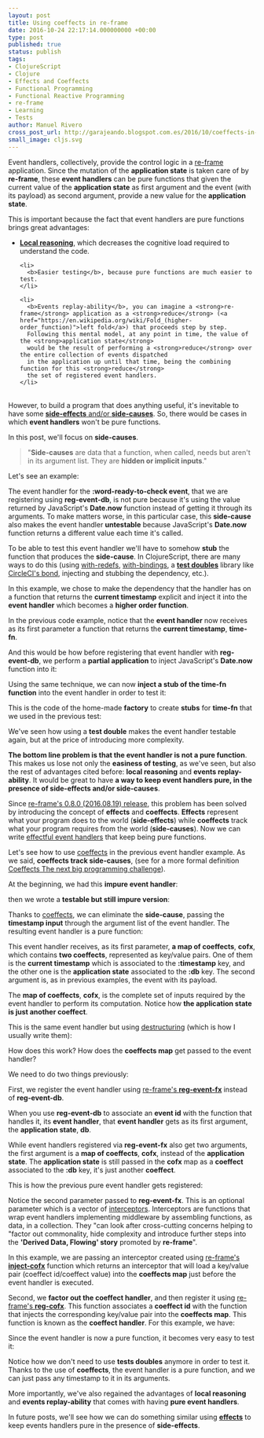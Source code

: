```yaml
---
layout: post
title: Using coeffects in re-frame
date: 2016-10-24 22:17:14.000000000 +00:00
type: post
published: true
status: publish
tags:
- ClojureScript
- Clojure
- Effects and Coeffects
- Functional Programming
- Functional Reactive Programming
- re-frame
- Learning
- Tests
author: Manuel Rivero
cross_post_url: http://garajeando.blogspot.com.es/2016/10/coeffects-in-re-frame.html
small_image: cljs.svg
---
```

<p>
  Event handlers, collectively, provide the control logic in a <a href="https://github.com/Day8/re-frame">re-frame</a> application. Since the mutation of the <strong>application state</strong> is taken care of by <strong>re-frame</strong>, 
these <strong>event handlers</strong> can be pure functions that given the current value of 
the <strong>application state</strong> as first argument and the event (with its payload)
as second argument, provide a new value for the <strong>application state</strong>.
</p>

<p>
  This is important because the fact that event handlers are pure functions brings great advantages:
  <ul>
    <li><a href="https://xivilization.net/~marek/blog/2015/02/06/avoiding-action-at-a-distance-is-the-fast-track-to-functional-programming/"><b>Local reasoning</b></a>, which decreases the cognitive load required to understand the code.
    </li>

    <li>
      <b>Easier testing</b>, because pure functions are much easier to test.
    </li>

    <li>
      <b>Events replay-ability</b>, you can imagine a <strong>re-frame</strong> application as a <strong>reduce</strong> (<a href="https://en.wikipedia.org/wiki/Fold_(higher-order_function)">left fold</a>) that proceeds step by step.
      Following this mental model, at any point in time, the value of the <strong>application state</strong>
      would be the result of performing a <strong>reduce</strong> over the entire collection of events dispatched 
      in the application up until that time, being the combining function for this <strong>reduce</strong> 
      the set of registered event handlers.
    </li>
  </ul>
<br>
However, to build a program that does anything useful, it's inevitable to have some <a href="http://blog.jenkster.com/2015/12/what-is-functional-programming.html"><strong>side-effects</strong> and/or <strong>side-causes</strong></a>. So, there would be cases in which <strong>event handlers</strong> won't be pure functions.
</p>

<p>
  In this post, we'll focus on <strong>side-causes</strong>.

  <blockquote>
  "<strong>Side-causes</strong> are data that a function, when called, needs but aren't in its argument list. They are <strong>hidden or implicit inputs</strong>."
  </blockquote>

Let's see an example:
</p>

<script src="https://gist.github.com/trikitrok/40e8c901e151a0c724e683a3e937c9aa.js"></script>

<p>
  The event handler for the <strong>:word-ready-to-check event</strong>, that we are registering using <strong>reg-event-db</strong>, is not pure because it's using the value returned by JavaScript's <strong>Date.now</strong> function instead of getting it through its arguments. To make matters worse, in this particular case, this <strong>side-cause</strong> also makes the event handler <strong>untestable</strong> because JavaScript's <strong>Date.now</strong> function returns a different value each time it's called.
</p>

<p>
  To be able to test this event handler we'll have to somehow <strong>stub</strong> the function that produces the <strong>side-cause</strong>. In ClojureScript, there are many ways to do this (using <a href="https://clojuredocs.org/clojure.core/with-redefs">with-redefs</a>, <a href="https://clojuredocs.org/clojure.core/with-bindings">with-bindings</a>, a <a href="http://martinfowler.com/bliki/TestDouble.html"><strong>test doubles</strong></a> library like <a href="https://github.com/circleci/bond">CircleCI's bond</a>, injecting and stubbing the dependency, etc.).
</p>

<p>
  In this example, we chose to make the dependency that the handler has on a function that returns the <strong>current timestamp</strong> explicit and inject it into the <strong>event handler</strong> which becomes a <strong>higher order function</strong>. 
</p>

<script src="https://gist.github.com/trikitrok/16010b7a4feca5961d80b2e57cbfd12c.js"></script>

<p>
  In the previous code example, notice that the <strong>event handler</strong> now receives as its first parameter a function that returns the <strong>current timestamp</strong>, <strong>time-fn</strong>.
</p>

<p>
  And this would be how before registering that event handler with <strong>reg-event-db</strong>, we perform a <strong>partial application</strong> to inject JavaScript's <strong>Date.now</strong> function into it:
</p>


<script src="https://gist.github.com/trikitrok/da335e6e6a254e13b5ab707f858890ef.js"></script>

<p>
  Using the same technique, we can now <strong>inject a stub of the time-fn function</strong> into the event handler in order to test it:
</p>

<script src="https://gist.github.com/trikitrok/ed389cefd49f8961b16da4bfc8dfc32e.js"></script>

<p>
  This is the code of the home-made <strong>factory</strong> to create <strong>stubs</strong> for <strong>time-fn</strong> that we used in the previous test:
</p>

<script src="https://gist.github.com/trikitrok/f8ae9b12ac225b87ab3c9c3c21dc5c57.js"></script>

<p>
  We've seen how using a <strong>test double</strong> makes the event handler testable again, but at the price of introducing more complexity.
</p>

<p>
  <strong>The bottom line problem is that the event handler is not a pure function</strong>. This makes us lose not only the <strong>easiness of testing</strong>, as we've seen, but also the rest of advantages cited before: <strong>local reasoning</strong> and <strong>events replay-ability</strong>. It would be great to have <strong>a way to keep event handlers pure, in the presence of side-effects and/or side-causes</strong>.
</p>

<p>
  Since <a href="https://github.com/Day8/re-frame/blob/master/CHANGES.md">re-frame's 0.8.0 (2016.08.19) release</a>, this problem has been solved by introducing the concept of <strong>effects</strong> and <strong>coeffects</strong>. <strong>Effects</strong> represent what your program does to the world (<strong>side-effects</strong>) while <strong>coeffects</strong> track what your program requires from the world (<strong>side-causes</strong>). Now we can write <a href="https://github.com/Day8/re-frame/blob/master/docs/EffectfulHandlers.md">effectful event handlers</a> that keep being pure functions.
</p>

<p>
  Let's see how to use <a href="https://github.com/Day8/re-frame/blob/master/docs/Coeffects.md">coeffects</a> in the previous event handler example. As we said, <strong>coeffects track side-causes</strong>, (see for a more formal definition <a href="http://tomasp.net/blog/2014/why-coeffects-matter/">Coeffects The next big programming challenge</a>).
</p>

<p>
  At the beginning, we had this <strong>impure event handler</strong>:
</p>

<script src="https://gist.github.com/trikitrok/40e8c901e151a0c724e683a3e937c9aa.js"></script>

<p>
  then we wrote a <strong>testable but still impure version</strong>:
</p>

<script src="https://gist.github.com/trikitrok/16010b7a4feca5961d80b2e57cbfd12c.js"></script>

<p>
  Thanks to <a href="https://github.com/Day8/re-frame/blob/master/docs/Coeffects.md">coeffects</a>, we can eliminate the  <strong>side-cause</strong>, passing the <strong>timestamp input</strong> through the argument list of the event handler. The resulting event handler is a pure function:
</p>

<script src="https://gist.github.com/trikitrok/ae7258c39d91dcaf540c1617c2c13077.js"></script>

<p>
  This event handler receives, as its first parameter, <strong>a map of coeffects</strong>, <strong>cofx</strong>, which contains <strong>two coeffects</strong>, represented as key/value pairs. One of them is the <strong>current timestamp</strong> which is associated to the <strong>:timestamp</strong> key, and the other one is the <strong>application state</strong> associated to the <strong>:db</strong> key. The second argument is, as in previous examples, the event with its payload. 
</p>

<p>
  The <strong>map of coeffects</strong>, <strong>cofx</strong>, is the complete set of inputs required by the event handler to perform its computation. Notice how <strong>the application state is just another coeffect</strong>.
</p>

<p>
  This is the same event handler but using <a href="http://garajeando.blogspot.com.es/2014/12/talk-about-clojure-destructuring.html">destructuring</a> (which is how I usually write them):
</p>

<script src="https://gist.github.com/trikitrok/153b3d36687091d6ec8d073f70a6f812.js"></script>

<p>
  How does this work? How does the <strong>coeffects map</strong> get passed to the event handler?
</p>

<p>
  We need to do two things previously:
</p>

<p>
  First, we register the event handler using <a href="https://github.com/Day8/re-frame/blob/master/docs/Coeffects.md">re-frame's <strong>reg-event-fx</strong></a> instead of <strong>reg-event-db</strong>. 
</p>

<p>
  When you use <strong>reg-event-db</strong> to associate an <strong>event id</strong> with the function that handles it, its <strong>event handler</strong>, that <strong>event handler</strong> gets as its first argument, the <strong>application state</strong>, <strong>db</strong>.
</p>

<p>
  While event handlers registered via <strong>reg-event-fx</strong> also get two arguments, the first argument is a <strong>map of coeffects</strong>, <strong>cofx</strong>, instead of the <strong>application state</strong>. The <strong>application state</strong> is still passed in the <strong>cofx</strong> map as a <strong>coeffect</strong> associated to the <strong>:db</strong> key, it's just another <strong>coeffect</strong>.

This is how the previous pure event handler gets registered:
</p>

<script src="https://gist.github.com/trikitrok/c3c14ba3ea8ef63100b8a1d0b7c955a8.js"></script>

<p>
  Notice the second parameter passed to <strong>reg-event-fx</strong>. This is an optional parameter which is a vector of <a href="https://github.com/Day8/re-frame/blob/master/docs/Interceptors.md">interceptors</a>. Interceptors are functions that wrap event handlers implementing middleware by assembling functions, as data, in a collection. They "can look after cross-cutting concerns helping to "factor out commonality, hide complexity and introduce further steps into the <strong>'Derived Data, Flowing' story</strong> promoted by <strong>re-frame</strong>".
</p>

<p>
  In this example, we are passing an interceptor created using <a href="https://github.com/Day8/re-frame/blob/master/docs/Coeffects.md">re-frame's <strong>inject-cofx</strong></a> function which returns an interceptor that will load a key/value pair (coeffect id/coeffect value) into the <strong>coeffects map</strong> just before the event handler is executed.
</p>

<p>
  Second, we <strong>factor out the <strong>coeffect handler</strong></strong>, and then register it using <a href="https://github.com/Day8/re-frame/blob/master/docs/Coeffects.md">re-frame's <strong>reg-cofx</strong></a>. This function associates a <strong>coeffect id</strong>  with the function that injects the corresponding key/value pair into the <strong>coeffects map</strong>. This function is known as the <strong>coeffect handler</strong>. For this example, we have:
</p>

<script src="https://gist.github.com/trikitrok/5ce7ace9f05552bc6609afcc475efb5f.js"></script>

<p>
  Since the event handler is now a pure function, it becomes very easy to test it:
</p>

<script src="https://gist.github.com/trikitrok/374e323a279c32274473f84aa97631ee.js"></script>

<p>
  Notice how we don't need to use <strong>tests doubles</strong> anymore in order to test it. Thanks to the use of <strong>coeffects</strong>, the event handler is a pure function, and we can just pass any timestamp to it in its arguments.
</p>

<p>
  More importantly, we've also regained the advantages of <strong>local reasoning</strong> and <strong>events replay-ability</strong> that comes with having <strong>pure event handlers</strong>.
</p>

<p>
  In future posts, we'll see how we can do something similar using <a href="https://github.com/Day8/re-frame/blob/master/docs/Effects.md"><strong>effects</strong></a> to keep events handlers pure in the presence of <strong>side-effects</strong>.
</p>